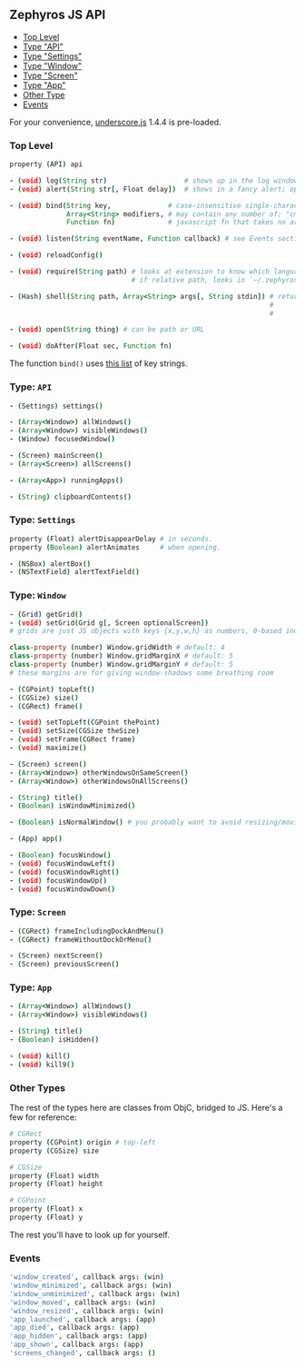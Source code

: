 ## Zephyros JS API

* [Top Level](#top-level)
* [Type "API"](#type-api)
* [Type "Settings"](#type-settings)
* [Type "Window"](#type-window)
* [Type "Screen"](#type-screen)
* [Type "App"](#type-app)
* [Other Type](#other-types)
* [Events](#events)

For your convenience, [underscore.js](http://underscorejs.org/) 1.4.4 is pre-loaded.

### Top Level

```coffeescript
property (API) api

- (void) log(String str)                   # shows up in the log window
- (void) alert(String str[, Float delay])  # shows in a fancy alert; optional delay is seconds

- (void) bind(String key,              # case-insensitive single-character string; see link below
              Array<String> modifiers, # may contain any number of: "cmd", "ctrl", "alt", "shift"
              Function fn)             # javascript fn that takes no args; return val is ignored

- (void) listen(String eventName, Function callback) # see Events section below

- (void) reloadConfig()

- (void) require(String path) # looks at extension to know which language to use
                              # if relative path, looks in `~/.zephyros/`

- (Hash) shell(String path, Array<String> args[, String stdin]) # returns {"stdout": string,
                                                                #          "stderr": string,
                                                                #          "status": int}

- (void) open(String thing) # can be path or URL

- (void) doAfter(Float sec, Function fn)
```

The function `bind()` uses [this list](https://github.com/sdegutis/zephyros/blob/master/Zephyros/SDKeyBindingTranslator.m#L148) of key strings.

### Type: `API`

```coffeescript
- (Settings) settings()

- (Array<Window>) allWindows()
- (Array<Window>) visibleWindows()
- (Window) focusedWindow()

- (Screen) mainScreen()
- (Array<Screen>) allScreens()

- (Array<App>) runningApps()

- (String) clipboardContents()
```

### Type: `Settings`

```coffeescript
property (Float) alertDisappearDelay # in seconds.
property (Boolean) alertAnimates     # when opening.

- (NSBox) alertBox()
- (NSTextField) alertTextField()
```

### Type: `Window`

```coffeescript
- (Grid) getGrid()
- (void) setGrid(Grid g[, Screen optionalScreen])
# grids are just JS objects with keys {x,y,w,h} as numbers, 0-based index

class-property (number) Window.gridWidth # default: 4
class-property (number) Window.gridMarginX # default: 5
class-property (number) Window.gridMarginY # default: 5
# these margins are for giving window-shadows some breathing room

- (CGPoint) topLeft()
- (CGSize) size()
- (CGRect) frame()

- (void) setTopLeft(CGPoint thePoint)
- (void) setSize(CGSize theSize)
- (void) setFrame(CGRect frame)
- (void) maximize()

- (Screen) screen()
- (Array<Window>) otherWindowsOnSameScreen()
- (Array<Window>) otherWindowsOnAllScreens()

- (String) title()
- (Boolean) isWindowMinimized()

- (Boolean) isNormalWindow() # you probably want to avoid resizing/moving ones that aren't

- (App) app()

- (Boolean) focusWindow()
- (void) focusWindowLeft()
- (void) focusWindowRight()
- (void) focusWindowUp()
- (void) focusWindowDown()
```

### Type: `Screen`

```coffeescript
- (CGRect) frameIncludingDockAndMenu()
- (CGRect) frameWithoutDockOrMenu()

- (Screen) nextScreen()
- (Screen) previousScreen()
```

### Type: `App`

```coffeescript
- (Array<Window>) allWindows()
- (Array<Window>) visibleWindows()

- (String) title()
- (Boolean) isHidden()

- (void) kill()
- (void) kill9()
```

### Other Types

The rest of the types here are classes from ObjC, bridged to JS. Here's a few for reference:

```coffeescript
# CGRect
property (CGPoint) origin # top-left
property (CGSize) size

# CGSize
property (Float) width
property (Float) height

# CGPoint
property (Float) x
property (Float) y
```

The rest you'll have to look up for yourself.

### Events

```coffeescript
'window_created', callback args: (win)
'window_minimized', callback args: (win)
'window_unminimized', callback args: (win)
'window_moved', callback args: (win)
'window_resized', callback args: (win)
'app_launched', callback args: (app)
'app_died', callback args: (app)
'app_hidden', callback args: (app)
'app_shown', callback args: (app)
'screens_changed', callback args: ()
```
